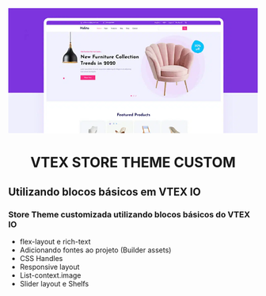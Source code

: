 <div align="center">
<img  alt=banner-principal src="/assets/imgs/Ecommerce-UI-Kit-1.png">
</div>
<h1 align="center"> VTEX STORE THEME CUSTOM </h1>


## Utilizando blocos básicos em VTEX IO 

### Store Theme customizada utilizando blocos básicos do VTEX IO 

* flex-layout e rich-text
* Adicionando fontes ao projeto (Builder assets)
* CSS Handles
* Responsive layout
* List-context.image
*  Slider layout e Shelfs